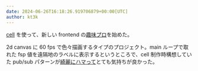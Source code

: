 ```yaml
---
date: 2024-06-26T16:18:26.919706879+00:00[UTC]
author: kt3k
---
```

[cell](https://github.com/kt3k/cell) を使って、新しい frontend の[趣味プロ](https://github.com/kt3k/bw)を始めた。

2d canvas に 60 fps で色々描画するタイプのプロジェクト。main ループで取れた fsp 値を遠隔地のラベルに表示するというところで、cell 制作時構想していた pub/sub パターンが[綺麗にハマって](https://github.com/kt3k/bw/blob/1e829da0c0e8c039a165230bdd7d8a8587ac1980/src/main.ts)とても気持ちが良かった。
